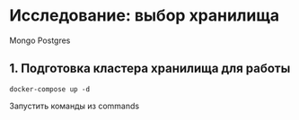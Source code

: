 # Исследование: выбор хранилища
Mongo Postgres


## 1. Подготовка кластера хранилища для работы
```
docker-compose up -d
```

Запустить команды из commands
